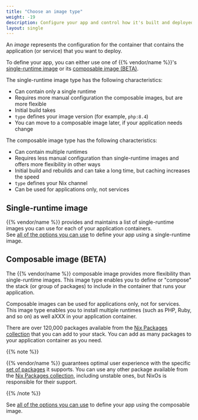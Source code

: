 ```yaml
---
title: "Choose an image type"
weight: -19
description: Configure your app and control how it's built and deployed on {{% vendor/name %}}.
layout: single
---
```


<!-- 
Jul20205 WORK IN PROGRESS 
The point of this topic is to help the user to decide which type to choose
- rework this topic make it clear when you choose one instead of the other (a table, if possible)
- add "image" definition here and also in the glossary
- link to use cases
- mention the level of support for both types
-->

An _image_ represents the configuration for the container that contains the application (or service) that you want to deploy. 

<!-- JUL20205 kept the original content below for now -->
To define your app, you can either use one of {{% vendor/name %}}'s [single-runtime image](/create-apps/app-reference/single-runtime-image.md)
or its [composable image (BETA)](/create-apps/app-reference/composable-image.md).

The single-runtime image type has the following characteristics: 
- Can contain only a single runtime
- Requires more manual configuration the composable images, but are more flexible
- Initial build takes
- `type` defines your image version (for example, `php:8.4`)
- You can move to a composable image later, if your application needs change

The composable image type has the following characteristics: 
- Can contain multiple runtimes
- Requires less manual configuration than single-runtime images and offers more flexibility in other ways
- Initial build and rebuilds and can take a long time,<!-- a few minutes? --> but caching increases the speed <!-- clarify this -->
- `type` defines your Nix channel
- Can be used for applications only, not services <!-- what about workers? -->


<!-- add a feature/comparison table, if appropriate - easier to read for user 
| Feature              | Single-runtime image | Composable image | 
|----------------------|----------------------|------------------|
|   Support            |                      |                  | 
|   `type`             |                      |                  | 
|                  |                      |                  | 

-->

## Single-runtime image

{{% vendor/name %}} provides and maintains a list of single-runtime images you can use for each of your application containers.</br>
See [all of the options you can use](/create-apps/app-reference/single-runtime-image.md) to define your app using a single-runtime image.

## Composable image (BETA)

The {{% vendor/name %}} composable image provides more flexibility than single-runtime images. This image type enables you to define or "compose" the stack (or group of packages) to include in the container that runs your application. 

Composable images can be used for applications only, not for services. This image type enables you to install multiple runtimes (such as PHP, Ruby, and so on) as well aXXX in your application container.

<!-- orig sentence below, now in included in first para 
When using a composable image, you can define a stack (or group of packages) for your application container to use. 
-->

There are over 120,000 packages available from the [Nix Packages collection](https://search.nixos.org/) that you can add to your stack.
You can add as many packages to your application container as you need.

{{% note %}}

{{% vendor/name %}} guarantees optimal user experience with the specific [set of packages](/create-apps/app-reference/composable-image.md#supported-nix-packages) it supports.
You can use any other package available from the [Nix Packages collection](https://search.nixos.org/), including unstable ones,
but NixOs is responsible for their support.

{{% /note %}}

See [all of the options you can use](/create-apps/app-reference/composable-image.md) to define your app using the composable image.
